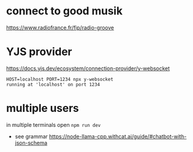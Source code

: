 # connect to good musik

https://www.radiofrance.fr/fip/radio-groove

# YJS provider
https://docs.yjs.dev/ecosystem/connection-provider/y-websocket

```
HOST=localhost PORT=1234 npx y-websocket
running at 'localhost' on port 1234

```

# multiple users
in multiple terminals open ```npm run dev```
- see grammar https://node-llama-cpp.withcat.ai/guide/#chatbot-with-json-schema
